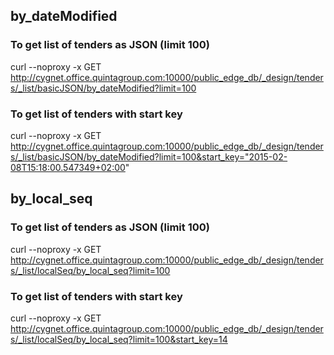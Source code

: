 ## by_dateModified

### To get list of tenders as JSON (limit 100)

curl --noproxy -x GET http://cygnet.office.quintagroup.com:10000/public_edge_db/_design/tenders/_list/basicJSON/by_dateModified?limit=100

### To get list of tenders with start key
curl --noproxy -x GET http://cygnet.office.quintagroup.com:10000/public_edge_db/_design/tenders/_list/basicJSON/by_dateModified?limit=100&start_key="2015-02-08T15:18:00.547349+02:00"

## by_local_seq

### To get list of tenders as JSON (limit 100)

curl --noproxy -x GET http://cygnet.office.quintagroup.com:10000/public_edge_db/_design/tenders/_list/localSeq/by_local_seq?limit=100

### To get list of tenders with start key

curl --noproxy -x GET http://cygnet.office.quintagroup.com:10000/public_edge_db/_design/tenders/_list/localSeq/by_local_seq?limit=100&start_key=14
